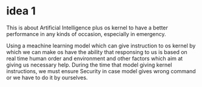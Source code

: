 
# idea 1

This is about Artificial Intelligence plus os kernel to have a better performance in any kinds of occasion, especially in emergency.

Using a meachine learning model which can give instruction to os kernel by which we can make os have the ability that responsing to us is based on real time human order and environment and other factors which aim at giving us necessary help. During the time that model  giving kernel instructions, we must ensure Security in case model gives wrong command or we have to do it by ourselves.

